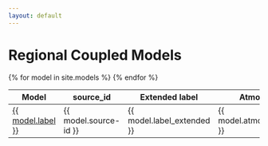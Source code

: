 ```yaml
---
layout: default
---
```


# Regional Coupled Models

<table>
  <thead>
    <tr>
      <th>Model</th>
      <th>source_id</th>
      <th>Extended label</th>
      <th>Atmosphere</th>
      <th>Land</th>
      <th>Ocean</th>
    </tr>
  </thead>
  <tbody>
    {% for model in site.models %}
    <tr>
      <td><a href="{{ site.baseurl }}{{ model.url }}">{{ model.label }}</a></td>
      <td>{{ model.source-id }}</td>
      <td>{{ model.label_extended }}</td>
      <td>{{ model.atmosphere.label }}</td>
      <td>{{ model.land.label }}</td>
      <td>{{ model.ocean.label }}</td>
    </tr>
    {% endfor %}
  </tbody>
</table>

